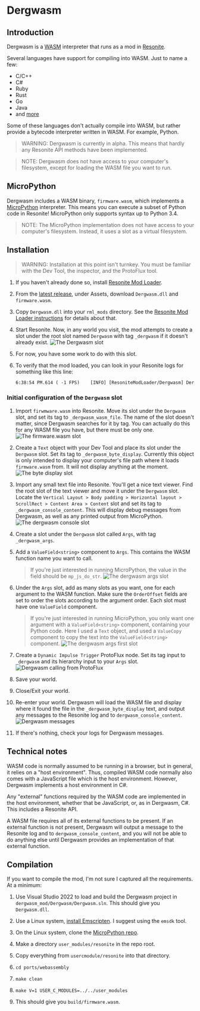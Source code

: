 # Dergwasm

## Introduction

Dergwasm is a [WASM](https://en.wikipedia.org/wiki/WebAssembly) interpreter that runs as a mod in [Resonite](https://resonite.com/).

Several languages have support for compiling into WASM. Just to name a few:

* C/C++
* C#
* Ruby
* Rust
* Go
* Java
* and [more](https://www.fermyon.com/wasm-languages/webassembly-language-support)

Some of these languages don't actually compile into WASM, but rather provide a bytecode interpreter written in WASM. For example, Python.

> WARNING: Dergwasm is currently in alpha. This means that hardly any Resonite API methods have been implemented.

> NOTE: Dergwasm does not have access to your computer's filesystem, except for loading the WASM file you want to run.

## MicroPython

Dergwasm includes a WASM binary, `firmware.wasm`, which implements a [MicroPython](https://micropython.org/) interpreter. This means you can execute a subset of Python code in Resonite! MicroPython only supports syntax up to Python 3.4.

> NOTE: The MicroPython implementation does not have access to your computer's filesystem. Instead, it uses a slot as a virtual filesystem.

## Installation

> WARNING: Installation at this point isn't turnkey. You must be familiar with the Dev Tool, the inspector, and the ProtoFlux tool.

1. If you haven't already done so, install [Resonite Mod Loader](https://github.com/resonite-modding-group/ResoniteModLoader).
2. From the [latest release](https://github.com/RobertBaruch/dergwasm/releases), under Assets, download `Dergwasm.dll` and `firmware.wasm`.
3. Copy `Dergwasm.dll` into your `rml_mods` directory. See the [Resonite Mod Loader instructions](https://github.com/resonite-modding-group/ResoniteModLoader) for details about that.
4. Start Resonite. Now, in any world you visit, the mod attempts to create a slot under the root slot named `Dergwasm` with tag `_dergwasm` if it doesn't already exist.
   ![The Dergwasm slot](dergwasm_slot_hierarchy.png)
5. For now, you have some work to do with this slot.
6. To verify that the mod loaded, you can look in your Resonite logs for something like this line:

    ```txt
    6:38:54 PM.614 ( -1 FPS)	[INFO] [ResoniteModLoader/Dergwasm] Dergwasm patches applied
    ```

### Initial configuration of the `Dergwasm` slot

1. Import `firwmware.wasm` into Resonite. Move its slot under the `Dergwasm` slot, and set its tag to `_dergwasm_wasm_file`. The name of the slot doesn't matter, since Dergwasm searches for it by tag. You can actually do this for any WASM file you have, but there must be only one.
   ![The firmware.wasm slot](dergwasm_wasm_file.png)

2. Create a `Text` object with your Dev Tool and place its slot under the `Dergwasm` slot. Set its tag to `_dergwasm_byte_display`. Currently this object is only intended to display your computer's file path where it loads `firmware.wasm` from. It will not display anything at the moment.
    ![The byte display slot](dergwasm_byte_display.png)

3. Import any small text file into Resonite. You'll get a nice text viewer. Find the root slot of the text viewer and move it under the `Dergwasm` slot. Locate the `Vertical Layout > Body padding > Horizontal layout > ScrollRect > Content Area > Content` slot and set its tag to `_dergwasm_console_content`. This will display debug messages from Dergwasm, as well as any printed output from MicroPython.
    ![The dergwasm console slot](dergwasm_console.png)

4. Create a slot under the `Dergwasm` slot called `Args`, with tag `_dergwasm_args`.

5. Add a `ValueField<string>` component to `Args`. This contains the WASM function name you want to call.
    > If you're just interested in running MicroPython, the value in the field should be `mp_js_do_str`.
    ![The dergwasm args slot](dergwasm_args.png)

6. Under the `Args` slot, add as many slots as you want, one for each argument to the WASM function. Make sure the `OrderOffset` fields are set to order the slots according to the argument order. Each slot must have one `ValueField` component.
   > If you're just interested in running MicroPython, you only want one argument with a `ValueField<string>` component, containing your Python code. Here I used a `Text` object, and used a `ValueCopy` component to copy the text into the `ValueField<string>` component.
    ![The dergwasm args first slot](dergwasm_arg_1.png)

7. Create a `Dynamic Impulse Trigger` ProtoFlux node. Set its tag input to `_dergwasm` and its hierarchy input to your `Args` slot.
    ![Dergwasm calling from ProtoFlux](dergwasm_call_protoflux.png)

8. Save your world.

9. Close/Exit your world.

10. Re-enter your world. Dergwasm will load the WASM file and display where it found the file in the `_dergwasm_byte_display` text, and output any messages to the Resonite log and to `dergwasm_console_content`.
    ![Dergwasm messages](dergwasm_console_messages.png)

11. If there's nothing, check your logs for Dergwasm messages.

## Technical notes

WASM code is normally assumed to be running in a browser, but in general, it relies on a "host environment". Thus, compiled WASM code normally also comes with a JavaScript file which is the host environment. However, Dergwasm implements a host environment in C#.

Any "external" functions required by the WASM code are implemented in the host environment, whether that be JavaScript, or, as in Dergwasm, C#. This includes a Resonite API.

A WASM file requires all of its external functions to be present. If an external function is not present, Dergwasm will output a message to the Resonite log and to `dergwasm_console_content`, and you will not be able to do anything else until Dergwasm provides an implementation of that external function.

## Compilation

If you want to compile the mod, I'm not sure I captured all the requirements. At a minimum:

1. Use Visual Studio 2022 to load and build the Dergwasm project in `dergwasm_mod/Dergwasm/Dergwasm.sln`. This should give you `Dergwasm.dll`.

2. Use a Linux system, [install Emscripten](https://emscripten.org/docs/getting_started/downloads.html). I suggest using the `emsdk` tool.
3. On the Linux system, clone the [MicroPython repo](https://github.com/micropython/micropython).
4. Make a directory `user_modules/resonite` in the repo root.
5. Copy everything from `usercmodule/resonite` into that directory.
6. `cd ports/webassembly`
7. `make clean`
8. `make V=1 USER_C_MODULES=../../user_modules`
9. This should give you `build/firmware.wasm`.